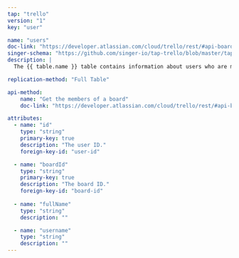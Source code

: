 ```yaml
---
tap: "trello"
version: "1"
key: "user"

name: "users"
doc-link: "https://developer.atlassian.com/cloud/trello/rest/#api-boards-id-members-get"
singer-schema: "https://github.com/singer-io/tap-trello/blob/master/tap_trello/schemas/users.json"
description: |
  The {{ table.name }} table contains information about users who are members of boards that the [authorizing user](#data-replication-board-membership) is also a member of.

replication-method: "Full Table"

api-method:
    name: "Get the members of a board"
    doc-link: "https://developer.atlassian.com/cloud/trello/rest/#api-boards-id-members-get"

attributes:
  - name: "id"
    type: "string"
    primary-key: true
    description: "The user ID."
    foreign-key-id: "user-id"

  - name: "boardId"
    type: "string"
    primary-key: true
    description: "The board ID."
    foreign-key-id: "board-id"
    
  - name: "fullName"
    type: "string"
    description: ""

  - name: "username"
    type: "string"
    description: ""
---
```

